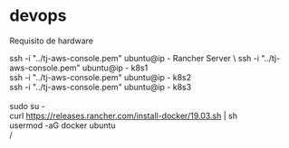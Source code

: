 # devops
Requisito de hardware

ssh -i "../tj-aws-console.pem" ubuntu@ip   - Rancher Server      \ 
ssh -i "../tj-aws-console.pem" ubuntu@ip   - k8s1                \
ssh -i "../tj-aws-console.pem" ubuntu@ip   - k8s2                \
ssh -i "../tj-aws-console.pem" ubuntu@ip   - k8s3                \
                                                                 \
sudo su -                                                        \
curl https://releases.rancher.com/install-docker/19.03.sh | sh   \
usermod -aG docker ubuntu                                        
/

